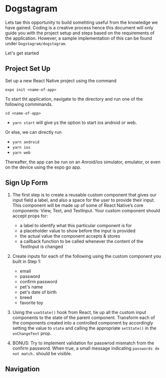 # Dogstagram

Lets tae this opportunity to build somehting useful from the knowledge we have gained. Coding is a creative process hence this document will only guide you with the project setup and steps based on the requirements of the application. However, a sample implementation of this can be found under  `Dogstagram/dogstagram`.

Let's get started

## Project Set Up

Set up a new React Native project using the command 

`expo init <name-of-app>`

To start tht application, navigate to the directory and run one of the following commmands. 

    cd <name-of-app>

- `yarn start` will give ys the option to start ios android or web.

Or else, we can directly run

- `yarn android`
- `yarn ios`
- `yarn web`

Thereafter, the app can be run on an Anroid/ios simulator, emulator, or even on the device using the expo go app.



## Sign Up Form

1. The first step is to create a reusable custom component that gives our input field a label, and also a space for the user to provide their input. This component will be made up of some of React Native’s core components: View, Text, and TextInput. Your custom component should accept props for:
   - a label to identify what this particular component is for
   - a placeholder value to show before the input is provided
   - the actual value the component accepts & stores
   - a callback function to be called whenever the content of the TextInput is changed
  
2. Create inputs for each of the following using the custom component you built in Step 1:
   - email
   - password
   - confirm password
   - pet's name
   - pet's date of birth
   - breed
   - favorite toy

3. Using the `useState()` hook from React, tie up all the custom input components to the state of the parent component. Transform each of the components created into a controlled component by accordingly setting the value to `state` and calling the appropriate `setState()` in the `onChangeText` prop.

4. BONUS: Try to implement validation for passwrod mismatch from the confirm password. When true, a small message indicating `passwords do not match.` should be visible.
   

## Navigation


